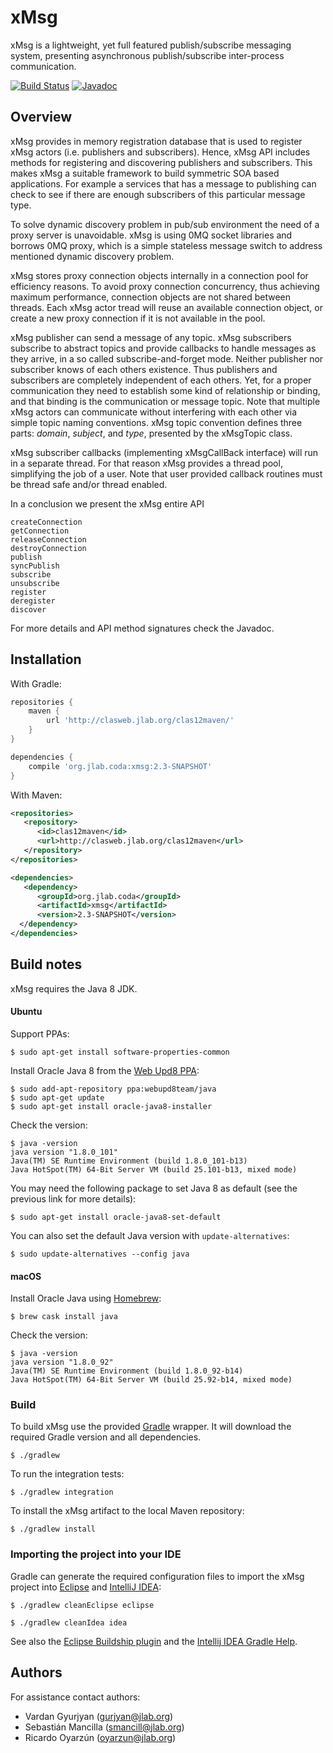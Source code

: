 # xMsg

xMsg is a lightweight, yet full featured publish/subscribe messaging system,
presenting asynchronous publish/subscribe inter-process communication.

[![Build Status](https://travis-ci.org/JeffersonLab/xmsg-java.svg?branch=master)](https://travis-ci.org/JeffersonLab/xmsg-java)
[![Javadoc](https://img.shields.io/badge/javadoc-2.3--SNAPSHOT-blue.svg?style=flat)](https://claraweb.jlab.org/xmsg/api/java/)

## Overview

xMsg provides in memory registration database that is used to register xMsg
actors (i.e. publishers and subscribers). Hence, xMsg API includes methods for
registering and discovering publishers and subscribers. This makes xMsg a
suitable framework to build symmetric SOA based applications. For example a
services that has a message to publishing can check to see if there are enough
subscribers of this particular message type.

To solve dynamic discovery problem in pub/sub environment the need of a proxy
server is unavoidable. xMsg is using 0MQ socket libraries and borrows 0MQ
proxy, which is a simple stateless message switch to address mentioned dynamic
discovery problem.

xMsg stores proxy connection objects internally in a connection pool for
efficiency reasons. To avoid proxy connection concurrency, thus achieving
maximum performance, connection objects are not shared between threads. Each
xMsg actor tread will reuse an available connection object, or create a new
proxy connection if it is not available in the pool.

xMsg publisher can send a message of any topic. xMsg subscribers subscribe
to abstract topics and provide callbacks to handle messages as they arrive,
in a so called subscribe-and-forget mode. Neither publisher nor subscriber
knows of each others existence. Thus publishers and subscribers are completely
independent of each others. Yet, for a proper communication they need to
establish some kind of relationship or binding, and that binding is the
communication or message topic. Note that multiple xMsg actors can
communicate without interfering with each other via simple topic
naming conventions. xMsg topic convention defines three parts: _domain_,
_subject_, and _type_, presented by the xMsgTopic class.

xMsg subscriber callbacks (implementing xMsgCallBack interface) will run in a
separate thread. For that reason xMsg provides a thread pool, simplifying the
job of a user. Note that user provided callback routines must be thread safe
and/or thread enabled.

In a conclusion we present the xMsg entire API

    createConnection
    getConnection
    releaseConnection
    destroyConnection
    publish
    syncPublish
    subscribe
    unsubscribe
    register
    deregister
    discover

For more details and API method signatures check the Javadoc.


## Installation

With Gradle:

```groovy
repositories {
    maven {
        url 'http://clasweb.jlab.org/clas12maven/'
    }
}

dependencies {
    compile 'org.jlab.coda:xmsg:2.3-SNAPSHOT'
}
```

With Maven:

```xml
<repositories>
   <repository>
      <id>clas12maven</id>
      <url>http://clasweb.jlab.org/clas12maven</url>
   </repository>
</repositories>

<dependencies>
   <dependency>
      <groupId>org.jlab.coda</groupId>
      <artifactId>xmsg</artifactId>
      <version>2.3-SNAPSHOT</version>
  </dependency>
</dependencies>
```


## Build notes

xMsg requires the Java 8 JDK.

#### Ubuntu

Support PPAs:

    $ sudo apt-get install software-properties-common

Install Oracle Java 8 from the
[Web Upd8 PPA](http://www.webupd8.org/2012/09/install-oracle-java-8-in-ubuntu-via-ppa.html):

    $ sudo add-apt-repository ppa:webupd8team/java
    $ sudo apt-get update
    $ sudo apt-get install oracle-java8-installer

Check the version:

    $ java -version
    java version "1.8.0_101"
    Java(TM) SE Runtime Environment (build 1.8.0_101-b13)
    Java HotSpot(TM) 64-Bit Server VM (build 25.101-b13, mixed mode)

You may need the following package to set Java 8 as default
(see the previous link for more details):

    $ sudo apt-get install oracle-java8-set-default

You can also set the default Java version with `update-alternatives`:

    $ sudo update-alternatives --config java

#### macOS

Install Oracle Java using [Homebrew](http://brew.sh/):

    $ brew cask install java

Check the version:

    $ java -version
    java version "1.8.0_92"
    Java(TM) SE Runtime Environment (build 1.8.0_92-b14)
    Java HotSpot(TM) 64-Bit Server VM (build 25.92-b14, mixed mode)

### Build

To build xMsg use the provided [Gradle](https://gradle.org/) wrapper.
It will download the required Gradle version and all dependencies.

    $ ./gradlew

To run the integration tests:

    $ ./gradlew integration

To install the xMsg artifact to the local Maven repository:

    $ ./gradlew install

### Importing the project into your IDE

Gradle can generate the required configuration files to import the xMsg
project into [Eclipse](https://eclipse.org/ide/) and
[IntelliJ IDEA](https://www.jetbrains.com/idea/):

    $ ./gradlew cleanEclipse eclipse

    $ ./gradlew cleanIdea idea

See also the [Eclipse Buildship plugin](http://www.vogella.com/tutorials/EclipseGradle/article.html)
and the [Intellij IDEA Gradle Help](https://www.jetbrains.com/help/idea/2016.2/gradle.html).


## Authors

For assistance contact authors:

* Vardan Gyurjyan    (<gurjyan@jlab.org>)
* Sebastián Mancilla (<smancill@jlab.org>)
* Ricardo Oyarzún    (<oyarzun@jlab.org>)
